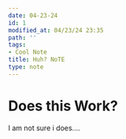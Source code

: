```yaml
---
date: 04-23-24
id: 1
modified_at: 04/23/24 23:35
path: ''
tags:
- Cool Note
title: Huh? NoTE
type: note
---
```


# Does this Work?

I am not sure i does....